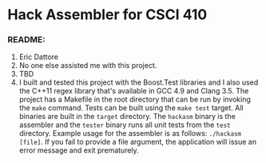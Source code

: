 # Hack Assembler for CSCI 410

### README:
1. Eric Dattore
2. No one else assisted me with this project.
3. TBD
4. I built and tested this project with the Boost.Test libraries and I also used
    the C++11 regex library that's available in GCC 4.9 and Clang 3.5. The project has a
    Makefile in the root directory that can be run by invoking the ```make``` command.
    Tests can be built using the ```make test``` target. All binaries are built in the
    ```target``` directory. The ```hackasm``` binary is the assembler and the ```tester```
    binary runs all unit tests from the ```test``` directory. Example usage for the
    assembler is as follows: ```./hackasm [file]```. If you fail to provide a file
    argument, the application will issue an error message and exit prematurely.
